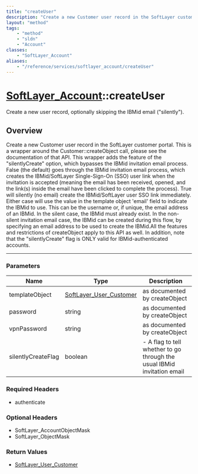 ```yaml
---
title: "createUser"
description: "Create a new Customer user record in the SoftLayer customer portal. This is a wrapper around the Customer::createObject... "
layout: "method"
tags:
    - "method"
    - "sldn"
    - "Account"
classes:
    - "SoftLayer_Account"
aliases:
    - "/reference/services/softlayer_account/createUser"
---
```

# [SoftLayer_Account](/reference/services/SoftLayer_Account)::createUser


Create a new user record, optionally skipping the IBMid email ("silently").


## Overview 
Create a new Customer user record in the SoftLayer customer portal. This is a wrapper around the Customer::createObject call, please see the documentation of that API. This wrapper adds the feature of the "silentlyCreate" option, which bypasses the IBMid invitation email process.  False (the default) goes through the IBMid invitation email process, which creates the IBMid/SoftLayer Single-Sign-On (SSO) user link when the invitation is accepted (meaning the email has been received, opened, and the link(s) inside the email have been clicked to complete the process). True will silently (no email) create the IBMid/SoftLayer user SSO link immediately. Either case will use the value in the template object 'email' field to indicate the IBMid to use. This can be the username or, if unique, the email address of an IBMid.  In the silent case, the IBMid must already exist.  In the non-silent invitation email case, the IBMid can be created during this flow, by specifying an email address to be used to create the IBMid.All the features and restrictions of createObject apply to this API as well.  In addition, note that the "silentlyCreate" flag is ONLY valid for IBMid-authenticated accounts. 

-----

### Parameters 
|Name | Type | Description |
| --- | --- | --- |
|templateObject| <a href='/reference/datatypes/SoftLayer_User_Customer'>SoftLayer_User_Customer </a>| as documented by createObject|
|password| string| as documented by createObject|
|vpnPassword| string| as documented by createObject|
|silentlyCreateFlag| boolean| - A flag to tell whether to go through the usual IBMid invitation email|


### Required Headers
* authenticate


### Optional Headers
* SoftLayer_AccountObjectMask
* SoftLayer_ObjectMask

### Return Values
* <a href='/reference/datatypes/SoftLayer_User_Customer'>SoftLayer_User_Customer </a>




